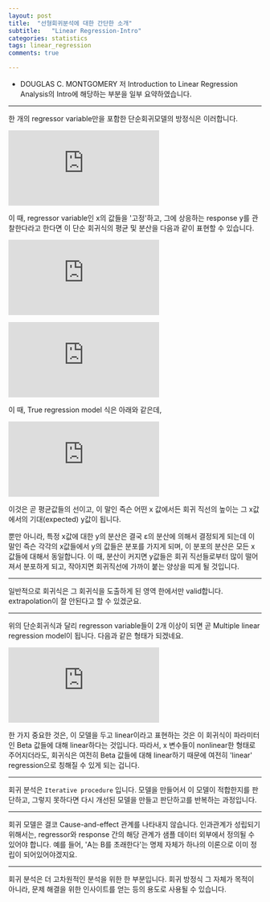 ```yaml
---
layout: post
title:  "선형회귀분석에 대한 간단한 소개"
subtitle:   "Linear Regression-Intro"
categories: statistics
tags: linear_regression
comments: true

---
```


- DOUGLAS C. MONTGOMERY 저 Introduction to Linear Regression Analysis의 Intro에 해당하는 부분을 일부 요약하였습니다.  

---
한 개의 regressor variable만을 포함한 단순회귀모델의 방정식은 이러합니다.

![](https://latex.codecogs.com/gif.latex?y%20%3D%20%5Cbeta_%7B0%7D%20&plus;%20%5Cbeta_%7B1%7Dx%20&plus;%20%5Cvarepsilon)  

이 때, regressor variable인 x의 값들을 '고정'하고, 그에 상응하는 response y를 관찰한다라고 한다면
이 단순 회귀식의 평균 및 분산을 다음과 같이 표현할 수 있습니다.

![평균](https://latex.codecogs.com/gif.latex?E%28y%7Cx%29%20%3D%20%5Cmu_%7By%7Cx%7D%20%3D%20E%28%5Cbeta_%7B0%7D%20&plus;%20%5Cbeta_%7B1%7Dx%20&plus;%20%5Cvarepsilon%29%20%3D%20%5Cbeta_%7B0%7D%20&plus;%20%5Cbeta_%7B1%7Dx)  

![분산](https://latex.codecogs.com/gif.latex?Var%28y%7Cx%29%20%3D%20%5Csigma%5E2_%7By%7Cx%7D%20%3D%20Var%28%5Cbeta_%7B0%7D%20&plus;%20%5Cbeta_%7B1%7Dx%20&plus;%20%5Cvarepsilon%29%20%3D%20%5Csigma%5E2)  

이 때, True regression model 식은 아래와 같은데,  
  
![](https://latex.codecogs.com/gif.latex?%5Cmu_%28y%7Cx%29%20%3D%20%5Cbeta_%7B0%7D%20&plus;%20%5Cbeta_%7B1%7Dx)  

이것은 곧 평균값들의 선이고, 이 말인 즉슨 어떤 x 값에서든 회귀 직선의 높이는 그 x값에서의 기대(expected) y값이 됩니다.

뿐만 아니라, 특정 x값에 대한 y의 분산은 결국 ε의 분산에 의해서 결정되게 되는데
이 말인 즉슨 각각의 x값들에서 y의 값들은 분포를 가지게 되며, 이 분포의 분산은 모든 x 값들에 대해서 동일합니다.
이 때, 분산이 커지면 y값들은 회귀 직선들로부터 많이 떨어져서 분포하게 되고, 작아지면 회귀직선에 가까이 붙는 양상을 띠게 될 것입니다.

---

일반적으로 회귀식은 그 회귀식을 도출하게 된 영역 한에서만 valid합니다. 
extrapolation이 잘 안된다고 할 수 있겠군요. 

--- 

위의 단순회귀식과 달리 regresson variable들이 2개 이상이 되면 곧 Multiple linear regression model이 됩니다.
다음과 같은 형태가 되겠네요.

![](https://latex.codecogs.com/gif.latex?y%20%3D%20%5Cbeta_0%20&plus;%20%5Cbeta_1x_%7B1%7D%20&plus;%20%5Cbeta_2x_%7B2%7D%20&plus;%20...%20&plus;%20%5Cbeta_kx_k%20&plus;%20%5Cvarepsilon)  

한 가지 중요한 것은, 이 모델을 두고 linear이라고 표현하는 것은 이 회귀식이 파라미터인 Beta 값들에 대해 linear하다는 것입니다. 
따라서, x 변수들이 nonlinear한 형태로 주어지더라도, 회귀식은 여전히 Beta 값들에 대해 linear하기 때문에 여전히 'linear' regression으로 칭해질 수 있게 되는 겁니다.

---

회귀 분석은 ```Iterative procedure``` 입니다. 
모델을 만들어서 이 모델이 적합한지를 판단하고, 그렇지 못하다면 다시 개선된 모델을 만들고 판단하고를 반복하는 과정입니다. 

--- 

회귀 모델은 결코 Cause-and-effect 관계를 나타내지 않습니다. 인과관계가 성립되기 위해서는, regressor와 response 간의 해당 관계가 샘플 데이터 외부에서 정의될 수 있어야 합니다. 예를 들어, 'A는 B를 초래한다'는 명제 자체가 하나의 이론으로 이미 정립이 되어있어야겠지요. 

---

회귀 분석은 더 고차원적인 분석을 위한 한 부분입니다. 회귀 방정식 그 자체가 목적이 아니라, 문제 해결을 위한 인사이트를 얻는 등의 용도로 사용될 수 있습니다. 
